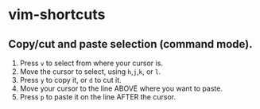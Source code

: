 # vim-shortcuts

## Copy/cut and paste selection (command mode).
1. Press `v` to select from where your cursor is.
2. Move the cursor to select, using `h`,`j`,`k`, or `l`.
3. Press `y` to copy it, or `d` to cut it.
4. Move your cursor to the line ABOVE where you want to paste.
5. Press `p` to paste it on the line AFTER the cursor.

